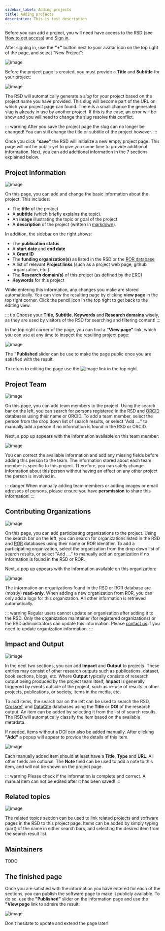 ```yaml
---
sidebar_label: Adding projects
title: Adding projects
description: This is test description
---
```


<!--
SPDX-FileCopyrightText: 2022 Jason Maassen (Netherlands eScience Center) <j.maassen@esciencecenter.nl>
SPDX-FileCopyrightText: 2022 Netherlands eScience Center

SPDX-License-Identifier: CC-BY-4.0
-->

Before you can add a project, you will need have access to the RSD (see [How to get access](getting-access.md)) and [Sign in](getting-access.md#how-to-sign-in).

After signing in, use the __"+"__ button next to your avatar icon on the top right of the page, and select "New Project":

![image](/img/plus-software-projects.gif)

Before the project page is created, you must provide a __Title__ and __Subtitle__ for your project:

![image](/img/new-project.gif)

The RSD will automatically generate a *slug* for your project based on the project name you have provided. This slug will become part of the URL on which your project page can found.
There is a small chance the generated slug is already in use by another project. If this is the case, an error will be show and you will need to change the slug resolve this conflict.

::: warning
After you save the project page the slug can no longer be changed! You can still change the title or subtitle of the project however.
:::

Once you click __"save"__ the RSD will initialize a new empty project page. This page will not be public yet to give you some time to provide additional information.
Next, you can add additional information in the 7 sections explained below.

## Project Information

![image](/img/basic-project-information.gif)

On this page, you can add and change the basic information about the project. This includes:

- The **title** of the project
- A **subtitle** (which briefly explains the topic).
- An **image** illustrating the topic or goal of the project
- A **description** of the project (written in [markdown](https://www.markdownguide.org)).

In addition, the sidebar on the right shows:

- The **publication status**
- A **start date** and **end date**
- A **Grant ID**
- The **funding organization(s)** as listed in the RSD or the [ROR database](https://ror.org)
- A list of relevant **Project links** (such as a project web page, github organization, etc.)
- The **Research domain(s)** of this project (as defined by the [ERC](https://erc.europa.eu/news/new-erc-panel-structure-2021-and-2022))
- **Keywords** for this project

While entering this information, any changes you make are stored automatically. You can view the resulting page by clicking **view page** in the top right corner.
Click the pencil icon in the top right to get back to the editing view.

::: tip
Choose your **Title**, **Subtitle**, **Keywords** and **Research domains** wisely, as they are used by visitors of the RSD for searching and filtering content!
:::

In the top right corner of the page, you can find a **"View page"** link, which you can use at any time to inspect the resulting project page:

![image](/img/view-and-publish.gif)

The **"Published** slider can be use to make the page public once you are satisfied with the result.

To return to editing the page use the ![image](/img/edit-page.gif) link in the top right.

## Project Team

![image](/img/project-team-information.gif)

On this page, you can add team members to the project. Using the search bar on the left, you can search for persons registered in the RSD and [ORCID](https://orcid.org) databases
using their name or ORCID. To add a team member, select the person from the drop down list of search results, or select "Add ...." to manually add a person if no information
is found in the RSD or ORCID.

Next, a pop up appears with the information available on this team member:

![image](/img/person-information.gif)

You can correct the available information and add any missing fields before adding this person to the team. The information stored about each team member is specific to this
project. Therefore, you can safely change information about this person without having an effect on any other project the person is involved in.

::: danger
When manually adding team members or adding images or email adresses of persons, please ensure you have **persmission** to share this information!
:::

## Contributing Organizations

![image](/img/project-add-organization.gif)

On this page, you can add participating organizations to the project. Using the search bar on the left, you can search for organizations listed in the RSD and [ROR](https://ror.org)
databases using their name or ROR identifier. To add a participating organization, select the organization from the drop down list of search results, or select "Add ...." to
manually add an organization if no information is found in the RSD or ROR.

Next, a pop up appears with the information available on this organization:

![image](/img/project-add-organization-details.gif)

The information on organizations found in the RSD or ROR database are (mostly) **read-only**. When adding a new organization from ROR, you can only add a logo for this organization.
All other information is retrieved automatically.

::: warning
Regular users cannot update an organization after adding it to the RSD. Only the organization maintainer (for registered organizations) or the RSD administrators can update this
information. Please [contact us](mailto:rsd@esciencecenter.nl) if you need to update organization information.
:::

## Impact and Output

![image](/img/project-add-impact.gif)

In the next two sections, you can add **Impact** and **Output** to projects. These entries may consist of other research outputs such as publications, dataset, book sections, blogs, etc.
Where **Output** typically consists of research output being produced by the project team itself, **Impact** is generally triggered by events outside of the project, such as re-use of
results in other projects, publications, or society, items in the media, etc.

To add items, the search bar on the left can be used to search the RSD, [Crossref](https://crossref.org), and [DataCite](https://datacite.org) databases using the **Title** or **DOI**
of the research output. An item can be added by selecting it from the list of search results. The RSD will automatically classify the item based on the available metadata.

If needed, items without a DOI can also be added manually. After clicking **"Add"** a popup will appear to provide the details of this item.

![image](/img/project-add-manual-mention.gif)

Each manually added item should at least have a **Title**, **Type** and **URL**. All other fields are optional. The **Note** field can be used to add a note to this item, and will not
be shown on the project page.

::: warning
Please check if the information is complete and correct. A manual item can not be edited after it has been saved!
:::

## Related topics

![image](/img/project-related-topics.gif)

The related topics section can be used to link related projects and software pages in the RSD to this project page. Items can be added by simply typing (part) of the name in either
search bars, and selecting the desired item from the search result list.

## Maintainers

TODO

## The finished page

Once you are satisfied with the information you have entered for each of the sections, you can publish the software page to make it publicly available. To do so, use the **"Published"**
slider on the information page and use the **"View page** link to admire the result:

![image](/img/published.gif)

Don't hesitate to update and extend the page later!
